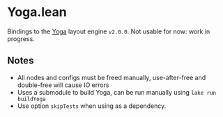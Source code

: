 # Yoga.lean

Bindings to the [Yoga](https://github.com/facebook/yoga) layout engine `v2.0.0`.
Not usable for now: work in progress.

## Notes

* All nodes and configs must be freed manually, use-after-free and double-free will cause IO errors
* Uses a submodule to build Yoga, can be run manually using `lake run buildYoga`
* Use option `skipTests` when using as a dependency.
